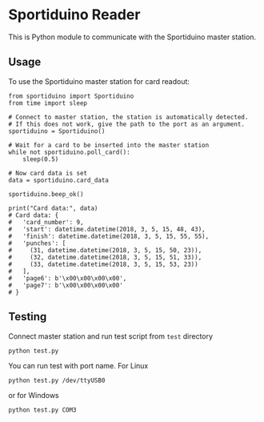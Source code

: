 # Sportiduino Reader

This is Python module to communicate with the Sportiduino master station.


## Usage

To use the Sportiduino master station for card readout:

    from sportiduino import Sportiduino
    from time import sleep

    # Connect to master station, the station is automatically detected.
    # If this does not work, give the path to the port as an argument.
    sportiduino = Sportiduino()

    # Wait for a card to be inserted into the master station
    while not sportiduino.poll_card():
        sleep(0.5)

    # Now card data is set
    data = sportiduino.card_data

    sportiduino.beep_ok()

    print("Card data:", data)
    # Card data: {
    #   'card_number': 9,
    #   'start': datetime.datetime(2018, 3, 5, 15, 48, 43),
    #   'finish': datetime.datetime(2018, 3, 5, 15, 55, 55),
    #   'punches': [
    #     (31, datetime.datetime(2018, 3, 5, 15, 50, 23)),
    #     (32, datetime.datetime(2018, 3, 5, 15, 51, 33)),
    #     (33, datetime.datetime(2018, 3, 5, 15, 53, 23))
    #   ],
    #   'page6': b'\x00\x00\x00\x00',
    #   'page7': b'\x00\x00\x00\x00'
    # }


## Testing

Connect master station and run test script from `test` directory

    python test.py

You can run test with port name. For Linux
    
    python test.py /dev/ttyUSB0

or for Windows
    
    python test.py COM3

